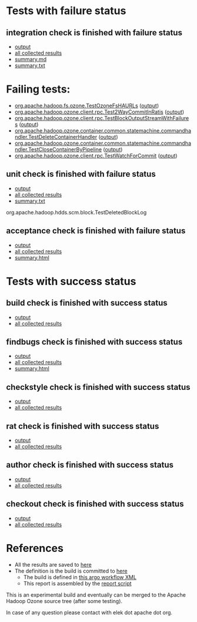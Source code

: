 # Tests with failure status

## integration check is finished with failure status

   * [output](https://raw.githubusercontent.com/elek/ozone-ci-q4/master/pr/pr-hdds-2230-vt4bl/integration/output.log)
   * [all collected results](https://github.com/elek/ozone-ci-q4/tree/master/pr/pr-hdds-2230-vt4bl/integration)
   * [summary.md](https://github.com/elek/ozone-ci-q4/tree/master/pr/pr-hdds-2230-vt4bl/integration/summary.md)
   * [summary.txt](https://github.com/elek/ozone-ci-q4/tree/master/pr/pr-hdds-2230-vt4bl/integration/summary.txt)

# Failing tests: 

 * [org.apache.hadoop.fs.ozone.TestOzoneFsHAURLs](hadoop-ozone/ozonefs/org.apache.hadoop.fs.ozone.TestOzoneFsHAURLs.txt) ([output](hadoop-ozone/ozonefs/org.apache.hadoop.fs.ozone.TestOzoneFsHAURLs-output.txt))
 * [org.apache.hadoop.ozone.client.rpc.Test2WayCommitInRatis](hadoop-ozone/integration-test/org.apache.hadoop.ozone.client.rpc.Test2WayCommitInRatis.txt) ([output](hadoop-ozone/integration-test/org.apache.hadoop.ozone.client.rpc.Test2WayCommitInRatis-output.txt))
 * [org.apache.hadoop.ozone.client.rpc.TestBlockOutputStreamWithFailures](hadoop-ozone/integration-test/org.apache.hadoop.ozone.client.rpc.TestBlockOutputStreamWithFailures.txt) ([output](hadoop-ozone/integration-test/org.apache.hadoop.ozone.client.rpc.TestBlockOutputStreamWithFailures-output.txt))
 * [org.apache.hadoop.ozone.container.common.statemachine.commandhandler.TestDeleteContainerHandler](hadoop-ozone/integration-test/org.apache.hadoop.ozone.container.common.statemachine.commandhandler.TestDeleteContainerHandler.txt) ([output](hadoop-ozone/integration-test/org.apache.hadoop.ozone.container.common.statemachine.commandhandler.TestDeleteContainerHandler-output.txt))
 * [org.apache.hadoop.ozone.container.common.statemachine.commandhandler.TestCloseContainerByPipeline](hadoop-ozone/integration-test/org.apache.hadoop.ozone.container.common.statemachine.commandhandler.TestCloseContainerByPipeline.txt) ([output](hadoop-ozone/integration-test/org.apache.hadoop.ozone.container.common.statemachine.commandhandler.TestCloseContainerByPipeline-output.txt))
 * [org.apache.hadoop.ozone.client.rpc.TestWatchForCommit](hadoop-ozone/integration-test/org.apache.hadoop.ozone.client.rpc.TestWatchForCommit.txt) ([output](hadoop-ozone/integration-test/org.apache.hadoop.ozone.client.rpc.TestWatchForCommit-output.txt))

## unit check is finished with failure status

   * [output](https://raw.githubusercontent.com/elek/ozone-ci-q4/master/pr/pr-hdds-2230-vt4bl/unit/output.log)
   * [all collected results](https://github.com/elek/ozone-ci-q4/tree/master/pr/pr-hdds-2230-vt4bl/unit)
   * [summary.txt](https://github.com/elek/ozone-ci-q4/tree/master/pr/pr-hdds-2230-vt4bl/unit/summary.txt)

org.apache.hadoop.hdds.scm.block.TestDeletedBlockLog

## acceptance check is finished with failure status

   * [output](https://raw.githubusercontent.com/elek/ozone-ci-q4/master/pr/pr-hdds-2230-vt4bl/acceptance/output.log)
   * [all collected results](https://github.com/elek/ozone-ci-q4/tree/master/pr/pr-hdds-2230-vt4bl/acceptance)
   * [summary.html](https://elek.github.io/ozone-ci-q4/pr/pr-hdds-2230-vt4bl/acceptance/summary.html)



# Tests with success status

## build check is finished with success status

   * [output](https://raw.githubusercontent.com/elek/ozone-ci-q4/master/pr/pr-hdds-2230-vt4bl/build/output.log)
   * [all collected results](https://github.com/elek/ozone-ci-q4/tree/master/pr/pr-hdds-2230-vt4bl/build)


## findbugs check is finished with success status

   * [output](https://raw.githubusercontent.com/elek/ozone-ci-q4/master/pr/pr-hdds-2230-vt4bl/findbugs/output.log)
   * [all collected results](https://github.com/elek/ozone-ci-q4/tree/master/pr/pr-hdds-2230-vt4bl/findbugs)
   * [summary.html](https://elek.github.io/ozone-ci-q4/pr/pr-hdds-2230-vt4bl/findbugs/summary.html)


## checkstyle check is finished with success status

   * [output](https://raw.githubusercontent.com/elek/ozone-ci-q4/master/pr/pr-hdds-2230-vt4bl/checkstyle/output.log)
   * [all collected results](https://github.com/elek/ozone-ci-q4/tree/master/pr/pr-hdds-2230-vt4bl/checkstyle)


## rat check is finished with success status

   * [output](https://raw.githubusercontent.com/elek/ozone-ci-q4/master/pr/pr-hdds-2230-vt4bl/rat/output.log)
   * [all collected results](https://github.com/elek/ozone-ci-q4/tree/master/pr/pr-hdds-2230-vt4bl/rat)


## author check is finished with success status

   * [output](https://raw.githubusercontent.com/elek/ozone-ci-q4/master/pr/pr-hdds-2230-vt4bl/author/output.log)
   * [all collected results](https://github.com/elek/ozone-ci-q4/tree/master/pr/pr-hdds-2230-vt4bl/author)


## checkout check is finished with success status

   * [output](https://raw.githubusercontent.com/elek/ozone-ci-q4/master/pr/pr-hdds-2230-vt4bl/checkout/output.log)
   * [all collected results](https://github.com/elek/ozone-ci-q4/tree/master/pr/pr-hdds-2230-vt4bl/checkout)




# References

 * All the results are saved to [here](https://github.com/elek/ozone-ci-q4/tree/master/pr/pr-hdds-2230-vt4bl/)
 * The definition is the build is committed to [here](https://github.com/elek/argo-ozone)
    * The build is defined in [this argo workflow XML](https://github.com/elek/argo-ozone/blob/master/ozone-build.yaml)
    * This report is assembled by the [report script](https://github.com/elek/argo-ozone/blob/master/scripts/report.sh)

This is an experimental build and eventually can be merged to the Apache Hadoop Ozone source tree (after some testing).

In case of any question please contact with elek dot apache dot org.
